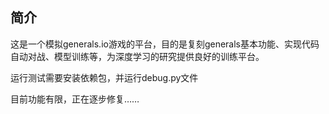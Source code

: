 ## 简介 
 
这是一个模拟generals.io游戏的平台，目的是复刻generals基本功能、实现代码自动对战、模型训练等，为深度学习的研究提供良好的训练平台。

运行测试需要安装依赖包，并运行debug.py文件

目前功能有限，正在逐步修复……
